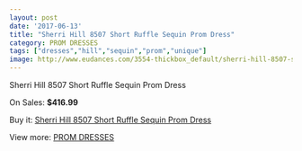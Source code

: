```yaml
---
layout: post
date: '2017-06-13'
title: "Sherri Hill 8507 Short Ruffle Sequin Prom Dress"
category: PROM DRESSES
tags: ["dresses","hill","sequin","prom","unique"]
image: http://www.eudances.com/3554-thickbox_default/sherri-hill-8507-short-ruffle-sequin-prom-dress.jpg
---
```

Sherri Hill 8507 Short Ruffle Sequin Prom Dress

On Sales: **$416.99**
<a href="https://www.eudances.com/en/prom-dresses/1192-sherri-hill-8507-short-ruffle-sequin-prom-dress.html"><amp-img layout="responsive" width="600" height="600" src="//www.eudances.com/3554-thickbox_default/sherri-hill-8507-short-ruffle-sequin-prom-dress.jpg" alt="Sherri Hill 8507 Short Ruffle Sequin Prom Dress 0" /></a>
<a href="https://www.eudances.com/en/prom-dresses/1192-sherri-hill-8507-short-ruffle-sequin-prom-dress.html"><amp-img layout="responsive" width="600" height="600" src="//www.eudances.com/3555-thickbox_default/sherri-hill-8507-short-ruffle-sequin-prom-dress.jpg" alt="Sherri Hill 8507 Short Ruffle Sequin Prom Dress 1" /></a>

Buy it: [Sherri Hill 8507 Short Ruffle Sequin Prom Dress](https://www.eudances.com/en/prom-dresses/1192-sherri-hill-8507-short-ruffle-sequin-prom-dress.html "Sherri Hill 8507 Short Ruffle Sequin Prom Dress")

View more: [PROM DRESSES](https://www.eudances.com/en/13-prom-dresses "PROM DRESSES")